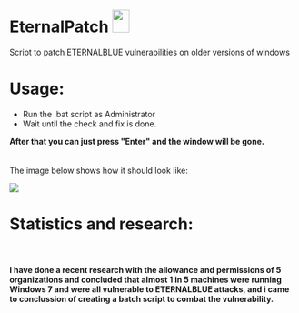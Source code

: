 # EternalPatch <img src="https://repository-images.githubusercontent.com/413856062/a744f824-c4ce-436d-9785-19a35a8905c9" width="30" height="40">
Script to patch ETERNALBLUE vulnerabilities on older versions of windows

# Usage:
<ul>
<li>Run the .bat script as Administrator</li>
<li>Wait until the check and fix is done.</li>
</ul>

<b> After that you can just press "Enter" and the window will be gone.</b><br><br><br>The image below shows how it should look like:

<img src="https://user-images.githubusercontent.com/124523839/217054863-d38082dc-160b-4128-9b6c-5971ff70fb48.PNG">

# Statistics and research:

<br>

<h4>I have done a recent research with the allowance and permissions of 5 organizations and concluded that almost 1 in 5 machines were running Windows 7 and were all vulnerable to ETERNALBLUE attacks, and i came to conclussion of creating a batch script to combat the vulnerability.</h4>

